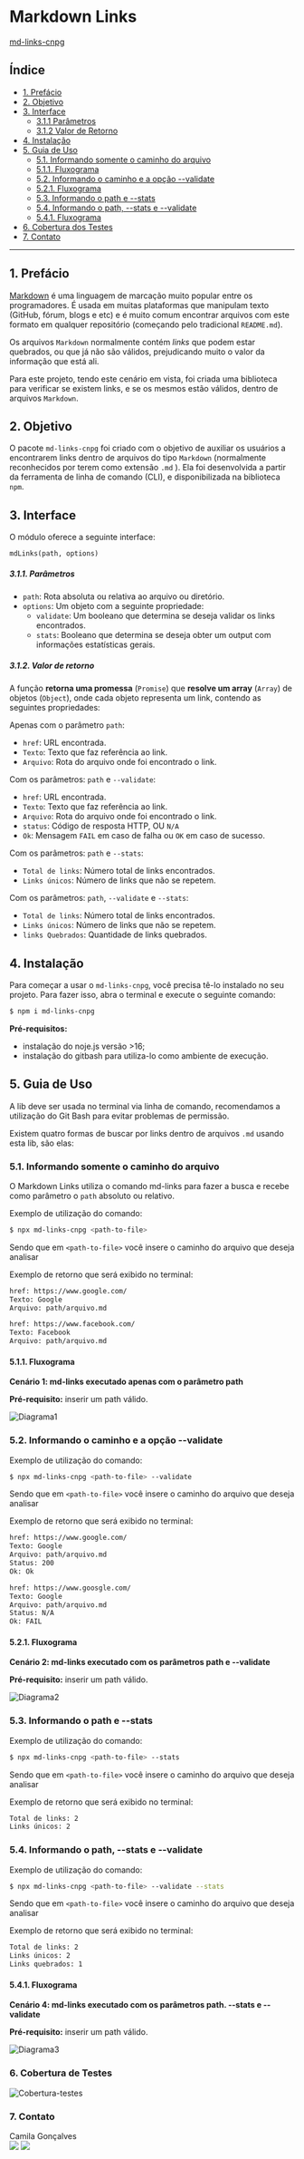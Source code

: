 # Markdown Links

[md-links-cnpg](https://www.npmjs.com/package/md-links-cnpg)

## Índice

* [1. Prefácio](#1-prefácio)
* [2. Objetivo](#2-objetivo)
* [3. Interface](#3-interface)
  * [3.1.1 Parâmetros](#311-parâmetros)
  * [3.1.2 Valor de Retorno](#312-valor-de-retorno)
* [4. Instalação](#4-instalação)
* [5. Guia de Uso](#5-guia-de-uso)
  * [5.1. Informando somente o caminho do arquivo](#51-informando-somente-o-caminho-do-arquivo)
  * [5.1.1. Fluxograma](#511-fluxograma)
  * [5.2. Informando o caminho e a opção --validate](#52-informando-o-caminho-e-a-opção---validate)
  * [5.2.1. Fluxograma](#521-fluxograma)
  * [5.3. Informando o path e --stats](#53-informando-o-path-e---stats)
  * [5.4. Informando o path, --stats e --validate](#54-informando-o-path---stats-e---validate)
  * [5.4.1. Fluxograma](#541-fluxograma)
* [6. Cobertura dos Testes](#6-cobertura-de-testes)
* [7. Contato](#7-contato)


***

## 1. Prefácio

[Markdown](https://pt.wikipedia.org/wiki/Markdown) é uma linguagem de marcação
muito popular entre os programadores. É usada em muitas plataformas que
manipulam texto (GitHub, fórum, blogs e etc) e é muito comum encontrar arquivos
com este formato em qualquer repositório (começando pelo tradicional
`README.md`).

Os arquivos `Markdown` normalmente contém _links_ que podem estar
quebrados, ou que já não são válidos, prejudicando muito o valor da
informação que está ali.

Para este projeto, tendo este cenário em vista, foi criada uma biblioteca para verificar se existem links, e se os mesmos estão válidos, dentro de arquivos `Markdown`.


## 2. Objetivo 

O pacote `md-links-cnpg` foi criado com o objetivo de auxiliar os usuários a encontrarem links dentro de arquivos do tipo `Markdown` (normalmente reconhecidos por terem como extensão `.md` ). Ela foi desenvolvida a partir da ferramenta de linha de comando (CLI), e disponibilizada na biblioteca `npm`.

## 3. Interface

O módulo oferece a seguinte interface:

`mdLinks(path, options)`

##### 3.1.1. Parâmetros

* `path`: Rota absoluta ou relativa ao arquivo ou diretório.
* `options`: Um objeto com a seguinte propriedade:
  - `validate`: Um booleano que determina se deseja validar os links encontrados.
  - `stats`: Booleano que determina se deseja obter um output com informações estatísticas gerais.

##### 3.1.2. Valor de retorno

A função **retorna uma promessa** (`Promise`) que
**resolve um array** (`Array`) de objetos (`Object`), onde cada objeto representa um link, contendo as seguintes propriedades:

Apenas com o parâmetro `path`:

* `href`: URL encontrada.
* `Texto`: Texto que faz referência ao link.
* `Arquivo`: Rota do arquivo onde foi encontrado o link.

Com os parâmetros: `path` e `--validate`:

* `href`: URL encontrada.
* `Texto`: Texto que faz referência ao link.
* `Arquivo`: Rota do arquivo onde foi encontrado o link.
* `status`: Código de resposta HTTP, OU `N/A`
* `Ok`: Mensagem `FAIL` em caso de falha ou `OK` em caso de sucesso.

Com os parâmetros: `path` e `--stats`:

* `Total de links`: Número total de links encontrados.
* `Links únicos`: Número de links que não se repetem.

Com os parâmetros: `path`, `--validate` e `--stats`:

* `Total de links`: Número total de links encontrados.
* `Links únicos`: Número de links que não se repetem.
* `links Quebrados`: Quantidade de links quebrados.

## 4. Instalação

Para começar a usar o `md-links-cnpg`, você precisa tê-lo instalado no seu projeto. Para fazer isso, abra o terminal e execute o seguinte comando:

```sh
$ npm i md-links-cnpg
```
**Pré-requisitos:**

* instalação do noje.js versão >16;
* instalação do gitbash para utiliza-lo como ambiente de execução.

## 5. Guia de Uso

A lib deve ser usada no terminal via linha de comando, recomendamos a utilização do Git Bash para evitar problemas de permissão.

Existem quatro formas de buscar por links dentro de arquivos `.md` usando esta lib, são elas:

### 5.1. Informando somente o caminho do arquivo

O Markdown Links utiliza o comando md-links para fazer a busca e recebe como parâmetro o `path` absoluto ou relativo.

Exemplo de utilização do comando:

```sh
$ npx md-links-cnpg <path-to-file>
```
Sendo que em  `<path-to-file>` você insere o caminho do arquivo que deseja analisar 

Exemplo de retorno que será exibido no terminal:

```sh
href: https://www.google.com/ 
Texto: Google
Arquivo: path/arquivo.md

href: https://www.facebook.com/ 
Texto: Facebook
Arquivo: path/arquivo.md
```
#### 5.1.1. Fluxograma

**Cenário 1: md-links executado apenas com o parâmetro path**

**Pré-requisito:** inserir um path válido.

![Diagrama1](./imagens/Diagrama1.jpeg)

### 5.2. Informando o caminho e a opção --validate

Exemplo de utilização do comando:

```sh
$ npx md-links-cnpg <path-to-file> --validate
```
Sendo que em  `<path-to-file>` você insere o caminho do arquivo que deseja analisar 

Exemplo de retorno que será exibido no terminal:

```sh
href: https://www.google.com/ 
Texto: Google
Arquivo: path/arquivo.md
Status: 200
Ok: Ok

href: https://www.goosgle.com/
Texto: Google
Arquivo: path/arquivo.md
Status: N/A
Ok: FAIL
```
#### 5.2.1. Fluxograma

**Cenário 2: md-links executado com os parâmetros path e --validate**

**Pré-requisito:** inserir um path válido.

![Diagrama2](./imagens/Diagrama2.jpeg)

### 5.3. Informando o path e --stats

Exemplo de utilização do comando:

```sh
$ npx md-links-cnpg <path-to-file> --stats
```
Sendo que em  `<path-to-file>` você insere o caminho do arquivo que deseja analisar 

Exemplo de retorno que será exibido no terminal:

```sh
Total de links: 2
Links únicos: 2
```

### 5.4. Informando o path, --stats e --validate

Exemplo de utilização do comando:

```sh
$ npx md-links-cnpg <path-to-file> --validate --stats
```
Sendo que em  `<path-to-file>` você insere o caminho do arquivo que deseja analisar 

Exemplo de retorno que será exibido no terminal:

```sh
Total de links: 2
Links únicos: 2
Links quebrados: 1
```
#### 5.4.1. Fluxograma

**Cenário 4: md-links executado com os parâmetros path. --stats e --validate**

**Pré-requisito:** inserir um path válido.

![Diagrama3](./imagens/Diagrama3.jpeg)

### 6. Cobertura de Testes

![Cobertura-testes](./imagens/Cobertura-testes.jpg)

### 7. Contato

Camila Gonçalves <br>
<a href = "mailto:camilaverso2@gmail.com"><img src="https://img.shields.io/badge/Gmail-D14836?style=for-the-badge&logo=gmail&logoColor=white" target="_blank"></a>
<a href="https://www.linkedin.com/in/camilanpgoncalves" target="_blank"><img src="https://img.shields.io/badge/-LinkedIn-%230077B5?style=for-the-badge&logo=linkedin&logoColor=white" target="_blank"></a> 

